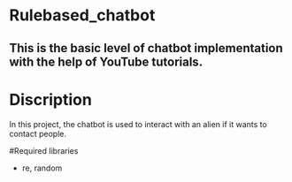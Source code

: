 # Rulebased_chatbot
This is the basic level of chatbot implementation with the help of YouTube tutorials.
----------------------------------------------------------------------------------------
# Discription
In this project, the chatbot is used to interact with an alien if it wants to contact people. 



#Required libraries
- re, random




